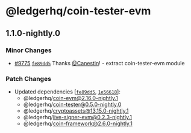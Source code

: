 # @ledgerhq/coin-tester-evm

## 1.1.0-nightly.0

### Minor Changes

- [#9775](https://github.com/LedgerHQ/ledger-live/pull/9775) [`fe89dd5`](https://github.com/LedgerHQ/ledger-live/commit/fe89dd51cd35000c7b661d6364fe78f88bbf6c62) Thanks [@Canestin](https://github.com/Canestin)! - extract coin-tester-evm module

### Patch Changes

- Updated dependencies [[`fe89dd5`](https://github.com/LedgerHQ/ledger-live/commit/fe89dd51cd35000c7b661d6364fe78f88bbf6c62), [`1e56618`](https://github.com/LedgerHQ/ledger-live/commit/1e56618a3c31e7980074072e0aae9422c145f4b3)]:
  - @ledgerhq/coin-evm@2.16.0-nightly.1
  - @ledgerhq/coin-tester@0.5.0-nightly.0
  - @ledgerhq/cryptoassets@13.15.0-nightly.1
  - @ledgerhq/live-signer-evm@0.2.3-nightly.1
  - @ledgerhq/coin-framework@2.6.0-nightly.1
